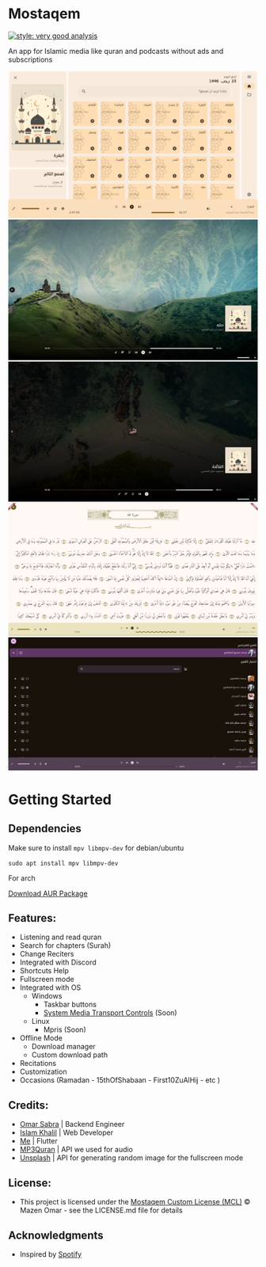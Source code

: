 # Mostaqem
[![style: very good analysis][badge]][badge_link]

 An app for Islamic media like quran and podcasts without ads and subscriptions

![Example](screenshots/1.png)
![Example](screenshots/2.png)
![Example](screenshots/4.png)
![Example](screenshots/9.png)
![Example](screenshots/6.png)

# Getting Started
## Dependencies

Make sure to install `mpv libmpv-dev` for debian/ubuntu
```
sudo apt install mpv libmpv-dev
```
For arch

[Download AUR Package](https://aur.archlinux.org/packages/mostaqem)


## Features:
* Listening and read quran
* Search for chapters (Surah)
* Change Reciters
* Integrated with Discord
* Shortcuts Help
* Fullscreen mode
* Integrated with OS
    * Windows
        * Taskbar buttons
        * [System Media Transport Controls][SMTC] (Soon)
    * Linux
        * Mpris (Soon)
* Offline Mode
    * Download manager
    * Custom download path
* Recitations
* Customization
* Occasions (Ramadan - 15thOfShabaan - First10ZuAlHij - etc )



## Credits:
- [Omar Sabra](https://github.com/the-sabra) | Backend Engineer
- [Islam Khalil](https://github.com/islam-khalil0) | Web Developer
- [Me](https://github.com/mezopeeta) | Flutter
- [MP3Quran](https://mp3quran.net/ar/api) | API we used for audio
- [Unsplash](https://unsplash.com/developers) | API for generating random image for the fullscreen mode

## License:
- This project is licensed under the [Mostaqem Custom License (MCL)](LICENSE) © Mazen Omar - see the LICENSE.md file for details

## Acknowledgments
- Inspired by [Spotify](https://open.spotify.com/)

<!-- end:excluded_rules_table -->
[badge]: https://img.shields.io/badge/style-very_good_analysis-B22C89.svg
[badge_link]: https://pub.dev/packages/very_good_analysis
[SMTC]: https://learn.microsoft.com/en-us/windows/uwp/audio-video-camera/system-media-transport-controls
